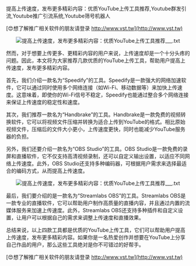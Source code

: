 提高上传速度，发布更多精彩内容：优质YouTube上传工具推荐,Youtube群发引流,Youtube推广引流系统,Youtube筛号机器人

[😍想了解推广相关软件的朋友请登录 http://www.vst.tw](http://www.vst.tw)

 <center><img src="https://vst.tw/MP4/tuiguang/png/0.png" alt="提高上传速度，发布更多精彩内容：优质YouTube上传工具推荐___.txt"></center>

然而，对于想要上传更多、更精彩内容的用户来说，上传速度却是一个十分头疼的问题。因此，本文将为大家推荐几款优质的YouTube上传工具，帮助用户提高上传速度，发布更多精彩内容。

首先，我们介绍一款名为“Speedify”的工具。Speedify是一款强大的网络加速软件，它可以通过同时使用多个网络连接（如Wi-Fi、移动数据等）来加快上传速度。这意味着，即使你的Wi-Fi信号不稳定，Speedify也能通过整合多个网络连接来保证上传速度的稳定性和速度。

其次，我们推荐一款名为“Handbrake”的工具。Handbrake是一款免费的视频转换软件，它可以将视频文件压缩并转换为适合上传到YouTube的格式。相比原始视频文件，压缩后的文件大小更小，上传速度更快，同时也能减少YouTube服务器的负担。

另外，我们还要介绍一款名为“OBS Studio”的工具。OBS Studio是一款免费的录屏和直播软件，它不仅支持高清视频录制，还可以自定义输出设置，以适应不同网络上传速度。此外，OBS Studio还支持多种编码器，可根据用户需求来选择最适合的编码方式，从而提高上传速度。

 <center><img src="https://vst.tw/MP4/tuiguang/png/8.png" alt="提高上传速度，发布更多精彩内容：优质YouTube上传工具推荐___.txt"></center>

最后，我们要介绍的是一款名为“Streamlabs OBS”的工具。Streamlabs OBS是一款专业的直播软件，它可以帮助用户制作高质量的直播内容，并且通过内置的流媒体服务来加速上传速度。此外，Streamlabs OBS还支持多种插件和自定义设置，让用户可以根据自己的需求来调整上传速度和直播效果。

总结来说，以上四款工具都是优质的YouTube上传工具，它们可以帮助用户提高上传速度，发布更多精彩内容。如果你是一名热爱创作并想要在YouTube上分享自己作品的用户，那么这些工具绝对是你不可错过的好帮手。

[😍想了解推广相关软件的朋友请登录 http://www.vst.tw](http://www.vst.tw)




